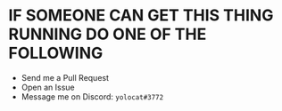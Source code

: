 # IF SOMEONE CAN GET THIS THING RUNNING DO ONE OF THE FOLLOWING

* Send me a Pull Request
* Open an Issue
* Message me on Discord: `yolocat#3772`
